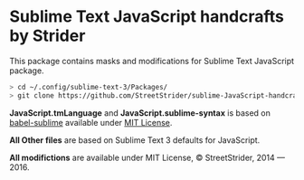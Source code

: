 # Sublime Text JavaScript handcrafts by Strider

This package contains masks and modifications for Sublime Text JavaScript package.

```sh
> cd ~/.config/sublime-text-3/Packages/
> git clone https://github.com/StreetStrider/sublime-JavaScript-handcrafts.git JavaScript
```

**JavaScript.tmLanguage** and **JavaScript.sublime-syntax** is based on [babel-sublime](https://github.com/babel/babel-sublime) available under [MIT License](https://github.com/babel/babel-sublime/blob/master/LICENSE).

**All Other files** are based on Sublime Text 3 defaults for JavaScript.

**All modifictions** are available under MIT License, © StreetStrider, 2014 — 2016.
